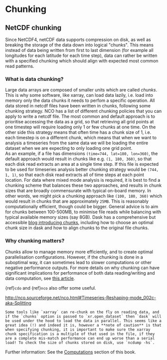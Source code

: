 # Chunking

## NetCDF chunking
Since NetCDF4, netCDF data supports compression on disk, as well as breaking the storage of the data down into logical "chunks". This means instead of data being written from first to last dimension (for example all longitudes for each latitude for each time step), data can rather be written with a specified chunking which should align with expected most common read patterns. 

### What is data chunking?
Large data arrays are composed of smaller units which are called *chunks*. This is why some software, like xarray, can load data lazily, i.e. load into memory only the data chunks it needs to perfom a specific operation. 
All data stored in netcdf files have been written in chunks, following some chunking strategy. NCO has a list of different chunking policies that you can apply to write a netcdf file. The most common and default approach is to prioritise accessing the data as a grid, so that retrieving all grid points at one timestep will require loading only 1 or few chunks at one time. On the other side this strategy means that often time has a chunk size of 1, i.e. each timestep is on a different chunk, which means that when we want to analysis a timeseries from the same data we will be loading the entire dataset when we are expecting to only loading one grid point.<br> 
As an example, if a file has dimensions `(time=744, lat=180, lon=360)`, the default approach would result in chunks like e.g. `(1, 180, 360)`, so that each disk read extracts an area at a single time step. If this file is expected to be used for timeseries analysis   better chunking strategy would be `(744, 1, 1)`, so that each disk read extracts all of time steps at each point location. 
For data where mixed mode analysis is required, it is best to find a chunking scheme that balances these two approaches, and results in chunk sizes that are broadly commensurate with typical on-board memory. In other words, we might pick a chunking approach like `(100, 180, 360)` which would result in chunks that are approximately `25MB`. This is reasonably computationally efficient, though could be bigger. General advice is to aim for chunks between 100-500MB, to minimise file reads while balancing with typical available memory sizes (say 8GB).
Dask has a comprehensive but accessible [blog introducing chunks](https://blog.dask.org/2021/11/02/choosing-dask-chunk-sizes), including how to choose an optimal chunk size in dask and how to align chunks to the original file chunks.


### Why chunking matters?
Chunks allow to manage memory more efficiently, and to create optimal parallelisation configurations. However, if the chunking is done in a suboptimal way, it can sometimes lead to slower computations or other negative performance outputs.
For more details on why chunking can have significant implications for performance of both data reading/writing and data computation, see [this article](https://www.unidata.ucar.edu/blogs/developer/en/entry/chunking_data_why_it_matters).

{ref}`cdo` and {ref}`nco` also offer some useful.

http://nco.sourceforge.net/nco.html#Timeseries-Reshaping-mode_002c-aka-Splitting

```{admonition} If rechunking use a multiple of original chunks
Some tools like `xarray` can re-chunk on the fly on reading data, and if the `chunks` option is passed to `xr.open_dataset` then `dask` will be used under the hood to load the data in parallel. This seems like a great idea (!) and indeed it is, however a **note of caution** is that when specifying chunking, it is important to make sure the xarray chunk specification is a multiple of that used in the file, if they are a complete mis-match performance can end up worse than a serial load! To check the size of chunks stored on disk, use `ncdump -hs`.
```

Further information: See the [Computations](https://acdguide.github.io/BigData/computations.html) section of this book.

